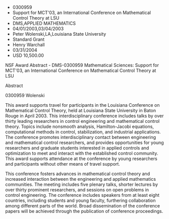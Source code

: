 
* 0300959
* Support for MCT'03, an International Conference on Mathematical Control Theory at LSU
* DMS,APPLIED MATHEMATICS
* 04/01/2003,03/04/2003
* Peter Wolenski,LA,Louisiana State University
* Standard Grant
* Henry Warchall
* 03/31/2004
* USD 10,500.00

NSF Award Abstract - DMS-0300959 Mathematical Sciences: Support for MCT'03, an
International Conference on Mathematical Control Theory at LSU

Abstract

0300959 Wolenski

This award supports travel for participants in the Louisiana Conference on
Mathematical Control Theory, held at Louisiana State University in Baton Rouge
in April 2003. This interdisciplinary conference includes talks by over thirty
leading researchers in control engineering and mathematical control theory.
Topics include nonsmooth analysis, Hamilton-Jacobi equations, computational
methods in control, stabilization, and industrial applications. The conference
promotes interdisciplinary contact between engineering and mathematical control
researchers, and provides opportunities for young researchers and graduate
students interested in applied controls and optimization to meet and interact
with the established control community. This award supports attendance at the
conference by young researchers and participants without other means of travel
support.

This conference fosters advances in mathematical control theory and increased
interaction between the engineering and applied mathematics communities. The
meeting includes five plenary talks, shorter lectures by over thirty prominent
researchers, and sessions on open problems in control engineering. The
conference includes speakers from at least eight countries, including students
and young faculty, furthering collaboration among different parts of the world.
Broad dissemination of the conference papers will be achieved through the
publication of conference proceedings.
